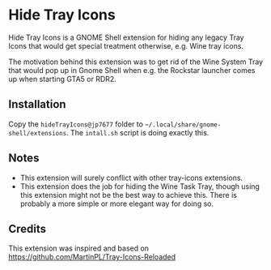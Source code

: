 # Hide Tray Icons

Hide Tray Icons is a GNOME Shell extension for hiding any legacy Tray Icons that would get special treatment otherwise, e.g. Wine tray icons.

The motivation behind this extension was to get rid of the Wine System Tray that would pop up in Gnome Shell when e.g. the Rockstar launcher comes up when starting GTA5 or RDR2.

## Installation

Copy the `hideTrayIcons@jp7677` folder to `~/.local/share/gnome-shell/extensions`. The `intall.sh` script is doing exactly this.

## Notes

- This extension will surely conflict with other tray-icons extensions.
- This extension does the job for hiding the Wine Task Tray, though using this extension might not be the best way to achieve this. There is probably a more simple or more elegant way for doing so.

## Credits

This extension was inspired and based on <https://github.com/MartinPL/Tray-Icons-Reloaded>
